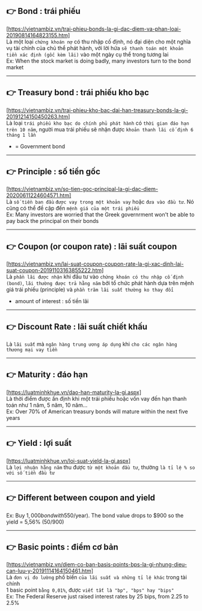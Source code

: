 ## 👉 Bond                                                      : trái phiếu
  [https://vietnambiz.vn/trai-phieu-bonds-la-gi-dac-diem-va-phan-loai-20190814164823155.htm] \
  Là một loại `chứng khoán nợ` có thu nhập cố định, nó đại diện cho một nghĩa vụ tài chính của chủ thể phát hành, với lời hứa `sẽ thanh toán một khoản tiền xác định (gốc kèm lãi)` vào một ngày cụ thể trong tương lai \
  Ex: When the stock market is doing badly, many investors turn to the bond market

------------------------------------------------------------------------------------------------------

## 👉 Treasury bond                                             : trái phiếu kho bạc
  [https://vietnambiz.vn/trai-phieu-kho-bac-dai-han-treasury-bonds-la-gi-20191214150450263.htm] \
  Là loại `trái phiếu kho bạc do chính phủ phát hành` có `thời gian đáo hạn trên 10 năm`, người mua trái phiếu sẽ nhận được `khoản thanh lãi cố định 6 tháng 1 lần`
  - = Government bond

------------------------------------------------------------------------------------------------------

## 👉 Principle                                                 : số tiền gốc
  [https://vietnambiz.vn/so-tien-goc-principal-la-gi-dac-diem-20200611224604571.htm] \
  Là `số tiền ban đầu` `được vay trong một khoản vay` hoặc `đưa vào đầu tư`. Nó cũng có thể đề cập đến `mệnh giá của một trái phiếu` \
  Ex: Many investors are worried that the Greek governrment won't be able to pay back the principal on their bonds

------------------------------------------------------------------------------------------------------

## 👉 Coupon (or coupon rate)                                   : lãi suất coupon
  [https://vietnambiz.vn/lai-suat-coupon-coupon-rate-la-gi-xac-dinh-lai-suat-coupon-20191103163855222.htm] \
  Là `phần lãi được nhận` khi đầu tư vào `chứng khoán có thu nhập cố định (bond)`, `lãi thường được trả hằng năm` bởi tổ chức phát hành dựa trên mệnh giá trái phiếu (principle) và `phần trăm lãi suất thường ko thay đổi` 
  - amount of interest                                          : số tiền lãi

------------------------------------------------------------------------------------------------------

## 👉 Discount Rate                                             : lãi suất chiết khấu
  Là `lãi suất` mà `ngân hàng trung ương áp dụng` khi `cho các ngân hàng thương mại vay tiền`

------------------------------------------------------------------------------------------------------

## 👉 Maturity                                                  : đáo hạn
  [https://luatminhkhue.vn/dao-han-maturity-la-gi.aspx] \
  Là thời điểm được ấn định khi một trái phiếu hoặc vốn vay đến hạn thanh toán như 1 năm, 5 năm, 10 năm... \
  Ex: Over 70% of American treasury bonds will mature within the next five years

------------------------------------------------------------------------------------------------------

## 👉 Yield                                                     : lợi suất
  [https://luatminhkhue.vn/loi-suat-yield-la-gi.aspx] \
  Là `lợi nhuận hằng năm` thu được `từ một khoản đầu tư`, thường `là tỉ lệ % so với số tiền đầu tư`

------------------------------------------------------------------------------------------------------

## 👉 Different between coupon and yield
  Ex: Buy $1,000 bond with 5% coupon ($50/year). The bond value drops to $900 so the yield = 5,56% (50/900)

------------------------------------------------------------------------------------------------------

## 👉 Basic points                                              : điểm cơ bản
  [https://vietnambiz.vn/diem-co-ban-basis-points-bps-la-gi-nhung-dieu-can-luu-y-20191114164150461.htm] \
  Là `đơn vị đo lường` phổ biến `của lãi suất và những tỉ lệ khác` trong tài chính \
  1 basic point `bằng 0,01%`, được `viết tắt là "bp", "bps" hay "bips"` \
  Ex: The Federal Reserve just raised interest rates by 25 bips, from 2.25 to 2.5%

